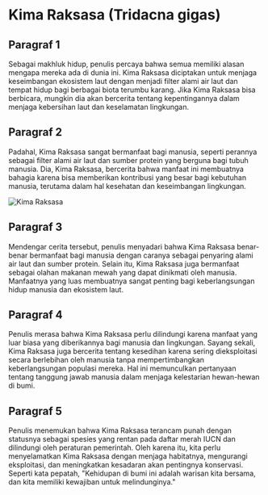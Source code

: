 # Kima Raksasa (Tridacna gigas)

## Paragraf 1

Sebagai makhluk hidup, penulis percaya bahwa semua memiliki alasan mengapa mereka ada di dunia ini. Kima Raksasa diciptakan untuk menjaga keseimbangan ekosistem laut dengan menjadi filter alami air laut dan tempat hidup bagi berbagai biota terumbu karang. Jika Kima Raksasa bisa berbicara, mungkin dia akan bercerita tentang kepentingannya dalam menjaga kebersihan laut dan keselamatan lingkungan.

## Paragraf 2

Padahal, Kima Raksasa sangat bermanfaat bagi manusia, seperti perannya sebagai filter alami air laut dan sumber protein yang berguna bagi tubuh manusia. Dia, Kima Raksasa, bercerita bahwa manfaat ini membuatnya bahagia karena bisa memberikan kontribusi yang besar bagi kebutuhan manusia, terutama dalam hal kesehatan dan keseimbangan lingkungan.

![Kima Raksasa](https://uploads-ssl.webflow.com/5e1d52bd5caa27c5134c4f27/6227eadb4bdd7421474800ff_clams32.jpg)

## Paragraf 3

Mendengar cerita tersebut, penulis menyadari bahwa Kima Raksasa benar-benar bermanfaat bagi manusia dengan caranya sebagai penyaring alami air laut dan sumber protein. Selain itu, Kima Raksasa juga bermanfaat sebagai olahan makanan mewah yang dapat dinikmati oleh manusia. Manfaatnya yang luas membuatnya sangat penting bagi keberlangsungan hidup manusia dan ekosistem laut.

## Paragraf 4

Penulis merasa bahwa Kima Raksasa perlu dilindungi karena manfaat yang luar biasa yang diberikannya bagi manusia dan lingkungan. Sayang sekali, Kima Raksasa juga bercerita tentang kesedihan karena sering dieksploitasi secara berlebihan oleh manusia tanpa mempertimbangkan keberlangsungan populasi mereka. Hal ini memunculkan pertanyaan tentang tanggung jawab manusia dalam menjaga kelestarian hewan-hewan di bumi.

## Paragraf 5

Penulis menemukan bahwa Kima Raksasa terancam punah dengan statusnya sebagai spesies yang rentan pada daftar merah IUCN dan dilindungi oleh peraturan pemerintah. Oleh karena itu, kita perlu menyelamatkan Kima Raksasa dengan menjaga habitatnya, mengurangi eksploitasi, dan meningkatkan kesadaran akan pentingnya konservasi. Seperti kata pepatah, "Kehidupan di bumi ini adalah warisan kita bersama, dan kita memiliki kewajiban untuk melindunginya."
